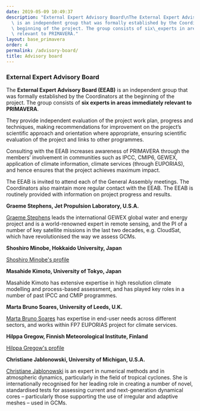 ```yaml
---
date: 2019-05-09 10:49:37
description: "External Expert Advisory Board\nThe External Expert Advisory Board (EEAB)\
  \ is an independent group that was formally established by the Coordinators at the\
  \ beginning of the project. The group consists of six\_experts in areas immediately\
  \ relevant to PRIMAVERA."
layout: base_primavera
order: 4
permalink: /advisory-board/
title: Advisory board
---
```


<h3>External Expert Advisory Board</h3>
<p>The <strong>External Expert Advisory Board (EEAB)</strong> is an independent group that was formally established by the Coordinators at the beginning of the project. The group consists of <strong>six experts in areas immediately relevant to PRIMAVERA</strong>.</p>
<p>They provide independent evaluation of the project work plan, progress and techniques, making recommendations for improvement on the project’s scientific approach and orientation where appropriate, ensuring scientific evaluation of the project and links to other programmes.</p>
<p>Consulting with the EEAB increases awareness of PRIMAVERA through the members’ involvement in communities such as IPCC, CMIP6, GEWEX, application of climate information, climate services (through EUPORIAS), and hence ensures that the project achieves maximum impact.</p>
<p>The EEAB is invited to attend each of the General Assembly meetings. The Coordinators also maintain more regular contact with the EEAB. The EEAB is routinely provided with information on project progress and results.</p>
<p><strong>Graeme Stephens, Jet Propulsion Laboratory, U.S.A.</strong></p>
<p><a href="https://science.jpl.nasa.gov/people/Stephens/">Graeme Stephens</a> leads the international GEWEX global water and energy project and is a world-renowned expert in remote sensing, and the PI of a number of key satellite missions in the last two decades, e.g. CloudSat, which have revolutionised the way we assess GCMs.</p>
<p><strong>Shoshiro Minobe, Hokkaido University, Japan</strong></p>
<p><a href="https://www.sci.hokudai.ac.jp/~minobe/vitae.html">Shoshiro Minobe's profile</a></p>
<p><strong>Masahide Kimoto, University of Tokyo, Japan</strong></p>
<p>Masahide Kimoto has extensive expertise in high resolution climate modelling and process-based assessment, and has played key roles in a number of past IPCC and CMIP programmes.</p>
<p><strong>Marta Bruno Soares, University of Leeds, U.K.</strong></p>
<p><a href="https://environment.leeds.ac.uk/see/staff/1182/dr-marta-bruno-soares">Marta Bruno Soares</a> has expertise in end-user needs across different sectors, and works within FP7 EUPORIAS project for climate services.</p>
<p><strong>Hilppa Gregow, Finnish Meteorological Institute, Finland</strong></p>
<p><a href="https://en.ilmatieteenlaitos.fi/cv-hilppa-gregow">Hilppa Gregow's profile</a></p>
<p><strong>Christiane Jablonowski, University of Michigan, U.S.A.</strong></p>
<p><a href="http://www-personal.umich.edu/~cjablono/">Christiane Jablonowski</a> is an expert in numerical methods and in atmospheric dynamics, particularly in the field of tropical cyclones. She is internationally recognised for her leading role in creating a number of novel, standardised tests for assessing current and next-generation dynamical cores – particularly those supporting the use of irregular and adaptive meshes – used in GCMs.</p>
